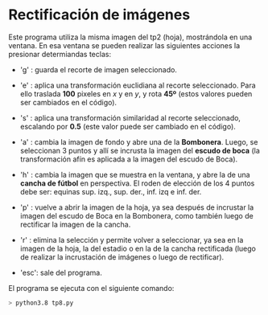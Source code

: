 # Rectificación de imágenes

Este programa utiliza la misma imagen del tp2 (hoja), mostrándola en una ventana. En esa ventana se
pueden realizar las siguientes acciones la presionar determiandas teclas:

- 'g'  : guarda el recorte de imagen seleccionado.

- 'e'  : aplica una transformación euclidiana al recorte seleccionado. Para ello traslada **100** pixeles
en _x_ y en _y_, y rota **45º** (estos valores pueden ser cambiados en el código).

- 's'  : aplica una transformación similaridad al recorte seleccionado, escalando por **0.5** (este valor
puede ser cambiado en el código).

- 'a'  : cambia la imagen de fondo y abre una de la **Bombonera**. Luego, se seleccionan 3 puntos y
allí se incrusta la imagen del **escudo de boca** (la transformación afín es aplicada a la imagen del 
escudo de Boca).

- 'h'  : cambia la imagen que se muestra en la ventana, y abre la de una **cancha de fútbol** en perspectiva.
El roden de elección de los 4 puntos debe ser: equinas sup. izq., sup. der., inf. izq e inf. der.

- 'p'  : vuelve a abrir la imagen de la hoja, ya sea después de incrustar la imagen del escudo de Boca en 
la Bombonera, como también luego de rectificar la imagen de la cancha.

- 'r'  : elimina la selección y permite volver a seleccionar, ya sea en la imagen de la hoja, la del
estadio o en la de la cancha rectificada (luego de realizar la incrustación de imágenes o luego de rectificar).

- 'esc': sale del programa.


El programa se ejecuta con el siguiente comando:

```bash
> python3.8 tp8.py
```



